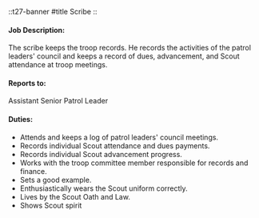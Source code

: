 
::t27-banner
#title
Scribe
::

#### Job Description:
The scribe keeps the troop records. He records the activities of the patrol leaders' council and keeps a record of dues, advancement, and Scout attendance at troop meetings.

#### Reports to:
Assistant Senior Patrol Leader

#### Duties:
- Attends and keeps a log of patrol leaders' council meetings.
- Records individual Scout attendance and dues payments.
- Records individual Scout advancement progress.
- Works with the troop committee member responsible for records and finance.
- Sets a good example.
- Enthusiastically wears the Scout uniform correctly.
- Lives by the Scout Oath and Law.
- Shows Scout spirit